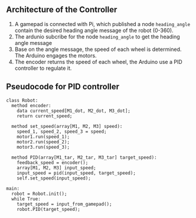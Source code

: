 ## Architecture of the Controller

1. A gamepad is connected with Pi, which published a node `heading_angle` contain the desired heading angle message of the robot (0-360).
2. The ardunio subcribe for the node `heading_angle` to get the heading angle message
3. Base on the angle message, the speed of each wheel is determined. The Arduino engages the motors.
4. The encoder returns the speed of each wheel, the Arduino use a PID controller to regulate it.

## Pseudocode for PID controller
```
class Robot:
  method encoder:
    data current_speed[M1_dot, M2_dot, M3_dot];
    return current_speed;
  
  method set_speed(array[M1, M2, M3] speed):
    speed_1, speed_2, speed_3 = speed;
    motor1.run(speed_1);
    motor2.run(speed_2);
    motor3.run(speed_3);
    
  method PID(array[M1_tar, M2_tar, M3_tar] target_speed):
    feedback_speed = encoder();
    array[M1, M2, M3] input_speed;
    input_speed = pid(input_speed, target_speed);
    self.set_speed(input_speed);
    
main:
  robot = Robot.init();
  while True:
    target_speed = input_from_gamepad();
    robot.PID(target_speed);
```
